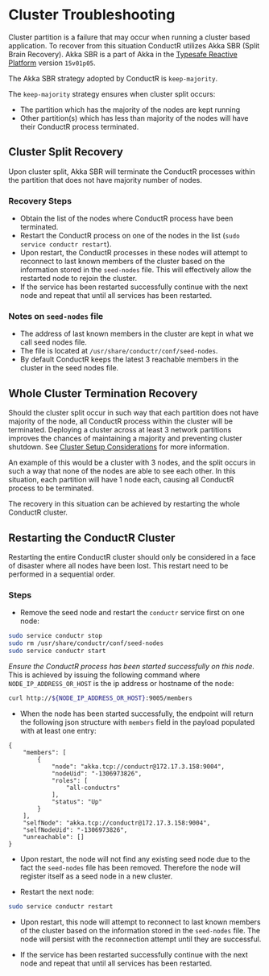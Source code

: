 # Cluster Troubleshooting

Cluster partition is a failure that may occur when running a cluster based application. To recover from this situation ConductR utilizes Akka SBR (Split Brain Recovery). Akka SBR is a part of Akka in the [Typesafe Reactive Platform](http://www.typesafe.com/products/typesafe-reactive-platform) version `15v01p05`.

The Akka SBR strategy adopted by ConductR is `keep-majority`.

The `keep-majority` strategy ensures when cluster split occurs:

* The partition which has the majority of the nodes are kept running
* Other partition(s) which has less than majority of the nodes will have their ConductR process terminated.

## Cluster Split Recovery

Upon cluster split, Akka SBR will terminate the ConductR processes within the partition that does not have majority number of nodes.

### Recovery Steps

* Obtain the list of the nodes where ConductR process have been terminated.
* Restart the ConductR process on one of the nodes in the list (`sudo service conductr restart`).
* Upon restart, the ConductR processes in these nodes will attempt to reconnect to last known members of the cluster based on the information stored in the `seed-nodes` file. This will effectively allow the restarted node to rejoin the cluster.
* If the service has been restarted successfully continue with the next node and repeat that until all services has been restarted.

### Notes on `seed-nodes` file

* The address of last known members in the cluster are kept in what we call seed nodes file.
* The file is located at `/usr/share/conductr/conf/seed-nodes`.
* By default ConductR keeps the latest 3 reachable members in the cluster in the seed nodes file.

## Whole Cluster Termination Recovery

Should the cluster split occur in such way that each partition does not have majority of the node, all ConductR process within the cluster will be terminated. Deploying a cluster across at least 3 network partitions improves the chances of maintaining a majority and preventing cluster shutdown. See [Cluster Setup Considerations](ClusterSetupConsiderations) for more information.

An example of this would be a cluster with 3 nodes, and the split occurs in such a way that none of the nodes are able to see each other. In this situation, each partition will have 1 node each, causing all ConductR process to be terminated.

The recovery in this situation can be achieved by restarting the whole ConductR cluster.

## Restarting the ConductR Cluster

Restarting the entire ConductR cluster should only be considered in a face of disaster where all nodes have been lost. This restart need to be performed in a sequential order.

### Steps

* Remove the seed node and restart the `conductr` service first on one node:

```bash
sudo service conductr stop
sudo rm /usr/share/conductr/conf/seed-nodes
sudo service conductr start
```

*Ensure the ConductR process has been started successfully on this node.* This is achieved by issuing the following command where `NODE_IP_ADDRESS_OR_HOST` is the ip address or hostname of the node:

```bash
curl http://${NODE_IP_ADDRESS_OR_HOST}:9005/members
```

* When the node has been started successfully, the endpoint will return the following json structure with `members` field in the payload populated with at least one entry:

```
{
    "members": [
        {
            "node": "akka.tcp://conductr@172.17.3.158:9004",
            "nodeUid": "-1306973826",
            "roles": [
                "all-conductrs"
            ],
            "status": "Up"
        }
    ],
    "selfNode": "akka.tcp://conductr@172.17.3.158:9004",
    "selfNodeUid": "-1306973826",
    "unreachable": []
}
```

* Upon restart, the node will not find any existing seed node due to the fact the `seed-nodes` file has been removed. Therefore the node will register itself as a seed node in a new cluster.

* Restart the next node:

```bash
sudo service conductr restart
```

* Upon restart, this node will attempt to reconnect to last known members of the cluster based on the information stored in the `seed-nodes` file. The node will persist with the reconnection attempt until they are successful.

* If the service has been restarted successfully continue with the next node and repeat that until all services has been restarted.
